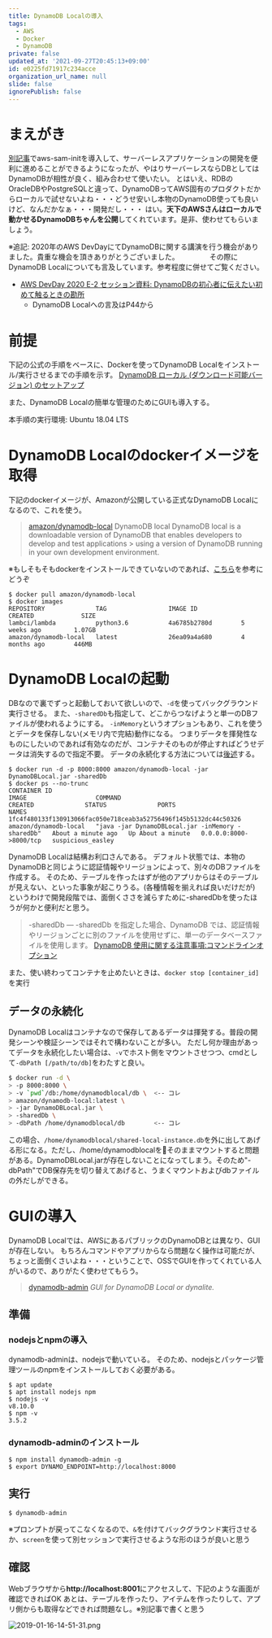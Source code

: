 ```yaml
---
title: DynamoDB Localの導入
tags:
  - AWS
  - Docker
  - DynamoDB
private: false
updated_at: '2021-09-27T20:45:13+09:00'
id: e0225fd71917c234acce
organization_url_name: null
slide: false
ignorePublish: false
---
```

# まえがき
[別記事](https://qiita.com/gzock/items/157c8904f415a636a6ed)でaws-sam-initを導入して、サーバーレスアプリケーションの開発を便利に進めることができるようになったが、やはりサーバーレスならDBとしてはDynamoDBが相性が良く、組み合わせて使いたい。
とはいえ、RDBのOracleDBやPostgreSQLと違って、DynamoDBってAWS固有のプロダクトだからローカルで試せないよね・・・どうせ安いし本物のDynamoDB使っても良いけど、なんだかなぁ・・・開発だし・・・
はい。**天下のAWSさんはローカルで動かせるDynamoDBちゃんを公開**してくれています。是非、使わせてもらいましょう。

※追記: 2020年のAWS DevDayにてDynamoDBに関する講演を行う機会がありました。貴重な機会を頂きありがとうございました。
　　　　その際にDynamoDB Localについても言及しています。参考程度に併せてご覧ください。

* [AWS DevDay 2020 E-2 セッション資料: DynamoDBの初心者に伝えたい初めて触るときの勘所](https://www.slideshare.net/ryosasaki376695/dynamodb-238931115)
  * DynamoDB Localへの言及はP44から

# 前提
下記の公式の手順をベースに、Dockerを使ってDynamoDB Localをインストール/実行させるまでの手順を示す。
[DynamoDB ローカル (ダウンロード可能バージョン) のセットアップ](https://docs.aws.amazon.com/ja_jp/amazondynamodb/latest/developerguide/DynamoDBLocal.html)

また、DynamoDB Localの簡単な管理のためにGUIも導入する。

本手順の実行環境: Ubuntu 18.04 LTS

# DynamoDB Localのdockerイメージを取得

下記のdockerイメージが、Amazonが公開している正式なDynamoDB Localになるので、これを使う。
> [amazon/dynamodb-local](https://hub.docker.com/r/amazon/dynamodb-local)
> DynamoDB local
> DynamoDB local is a downloadable version of DynamoDB that enables developers to develop and test applications > using a version of DynamoDB running in your own development environment.

※もしそもそもdockerをインストールできていないのであれば、[こちら](https://qiita.com/gzock/items/157c8904f415a636a6ed#docker%E3%81%AE%E3%82%A4%E3%83%B3%E3%82%B9%E3%83%88%E3%83%BC%E3%83%AB)を参考にどうぞ

```
$ docker pull amazon/dynamodb-local
$ docker images
REPOSITORY              TAG                 IMAGE ID            CREATED             SIZE
lambci/lambda           python3.6           4a6785b2780d        5 weeks ago         1.07GB
amazon/dynamodb-local   latest              26ea09a4a680        4 months ago        446MB
```

# DynamoDB Localの起動

DBなので裏でずっと起動しておいて欲しいので、`-d`を使ってバックグラウンド実行させる。
また、`-sharedDb`も指定して、どこからつなげようと単一のDBファイルが使われるようにする。
`-inMemory`というオプションもあり、これを使うとデータを保存しない(メモリ内で完結)動作になる。
つまりデータを揮発性なものにしたいのであれば有効なのだが、コンテナそのものが停止すればどうせデータは消失するので指定不要。
データの永続化する方法については[後述](#データの永続化)する。

```
$ docker run -d -p 8000:8000 amazon/dynamodb-local -jar DynamoDBLocal.jar -sharedDb
$ docker ps --no-trunc
CONTAINER ID                                                       IMAGE                   COMMAND                                             CREATED              STATUS              PORTS                    NAMES
1fc4f480133f130913066fac050e718ceab3a52756496f145b5132dc44c50326   amazon/dynamodb-local   "java -jar DynamoDBLocal.jar -inMemory -sharedDb"   About a minute ago   Up About a minute   0.0.0.0:8000->8000/tcp   suspicious_easley
```

DynamoDB Localは結構お利口さんである。
デフォルト状態では、本物のDynamoDBと同じように認証情報やリージョンによって、別々のDBファイルを作成する。
そのため、テーブルを作ったはずが他のアプリからはそのテーブルが見えない、といった事象が起こりうる。(各種情報を揃えれば良いだけだが)
というわけで開発段階では、面倒くささを減らすために-sharedDbを使ったほうが何かと便利だと思う。

> -sharedDb — -sharedDb を指定した場合、DynamoDB では、認証情報やリージョンごとに別のファイルを使用せずに、単一のデータベースファイルを使用します。
> [DynamoDB 使用に関する注意事項:コマンドラインオプション](https://docs.aws.amazon.com/ja_jp/amazondynamodb/latest/developerguide/DynamoDBLocal.UsageNotes.html#DynamoDBLocal.CommandLineOptions)

また、使い終わってコンテナを止めたいときは、`docker stop [container_id]` を実行

## データの永続化

DynamoDB Localはコンテナなので保存してあるデータは揮発する。普段の開発シーンや検証シーンではそれで構わないことが多い。
ただし何か理由があってデータを永続化したい場合は、`-v`でホスト側をマウントさせつつ、cmdとして`-dbPath [/path/to/db]`をわたすと良い。

```bash
$ docker run -d \
> -p 8000:8000 \
> -v `pwd`/db:/home/dynamodblocal/db \  <-- コレ
> amazon/dynamodb-local:latest \
> -jar DynamoDBLocal.jar \
> -sharedDb \
> -dbPath /home/dynamodblocal/db        <-- コレ
```

この場合、`/home/dynamodblocal/shared-local-instance.db`を外に出してあげる形になる。ただし、/home/dynamodblocalをそのままマウントすると問題がある。DynamoDBLocal.jarが存在しないことになってしまう。そのため"-dbPath"でDB保存先を切り替えてあげると、うまくマウントおよびdbファイルの外だしができる。

# GUIの導入

DynamoDB Localでは、AWSにあるパブリックのDynamoDBとは異なり、GUIが存在しない。
もちろんコマンドやアプリからなら問題なく操作は可能だが、ちょっと面倒くさいよね・・・ということで、OSSでGUIを作ってくれている人がいるので、ありがたく使わせてもらう。
> [dynamodb-admin](https://github.com/aaronshaf/dynamodb-admin)
> *GUI for DynamoDB Local or dynalite.*

## 準備
### nodejsとnpmの導入

dynamodb-adminは、nodejsで動いている。
そのため、nodejsとパッケージ管理ツールのnpmをインストールしておく必要がある。

```
$ apt update
$ apt install nodejs npm
$ nodejs -v
v8.10.0
$ npm -v
3.5.2
```

### dynamodb-adminのインストール

```
$ npm install dynamodb-admin -g
$ export DYNAMO_ENDPOINT=http://localhost:8000
```

## 実行
```
$ dynamodb-admin
```

※プロンプトが戻ってこなくなるので、`&`を付けてバックグラウンド実行させるか、`screen`を使って別セッションで実行させるような形のほうが良いと思う


## 確認
Webブラウザから**http://localhost:8001**にアクセスして、下記のような画面が確認できればOK
あとは、テーブルを作ったり、アイテムを作ったりして、アプリ側からも取得などできれば問題なし。※別記事で書くと思う

![2019-01-16-14-51-31.png](https://qiita-image-store.s3.amazonaws.com/0/80163/4c345a8e-df65-f1e0-f35c-ae4cc9763293.png)
